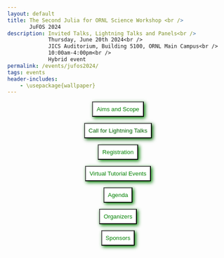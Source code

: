 ```yaml
---
layout: default
title: The Second Julia for ORNL Science Workshop <br />
       JuFOS 2024
description: Invited Talks, Lightning Talks and Panels<br />
             Thursday, June 20th 2024<br />
             JICS Auditorium, Building 5100, ORNL Main Campus<br />
             10:00am-4:00pm<br />
             Hybrid event
permalink: /events/jufos2024/
tags: events
header-includes:
    - \usepackage{wallpaper}
---
```


<div id="container">
<center>
<button style="padding: 8px; background-color: white; color: green; box-shadow: 3px 3px 8px" 
  onclick="window.location.href='#aims-and-scope';">Aims and Scope</button>

<button style="padding: 8px; background-color: white; color: darkgreen; box-shadow: 3px 3px 8px"
  onclick="window.location.href='#call-for-lightning-talks';">Call for Lightning Talks</button>

<button style="padding: 8px; background-color: white; color: green; box-shadow: 3px 3px 8px"
  onclick="window.location.href='#registration';">Registration</button>

<button style="padding: 8px; background-color: white; color: green; box-shadow: 3px 3px 8px"
  onclick="window.location.href='#virtual-tutorial-events';">Virtual Tutorial Events</button>

<button style="padding: 8px; background-color: white; color: green; box-shadow: 3px 3px 8px"
  onclick="window.location.href='#agenda';">Agenda</button>

<button style="padding: 8px; background-color: white; color: green; box-shadow: 3px 3px 8px"
  onclick="window.location.href='#organizers';">Organizers</button>

<button style="padding: 8px; background-color: white; color: green; box-shadow: 3px 3px 8px"
  onclick="window.location.href='#sponsors';">Sponsors</button>

</center>
</div>


<html>
 <head>
    <style>
    {
        box-sizing: border-box;
    }
    /* Set additional styling options for the columns*/
    .column {
    float: left;
    width: 50%;
    }

    .row:after {
    content: "";
    display: table;
    clear: both;
    }
    </style>
 </head>
 <body>
    <div class="row">
        <div class="column">
          <img src="../images/ORNL-twoline-green.svg" width="400" height="200">
        </div>
        <div class="column">
          <img src="../images/julia_logo.svg" width="350" height="200">
          <small> <center><a href="https://julialang.org">https://julialang.org</a> </center></small>
        </div>
    </div>
 </body>
</html>

 
<p align="justify">
<a href="https://julialang.org">Julia</a> is a modern open-source language and unified ecosystem for science. Powered by the widely vendor-adopted <a href="https://llvm.org/">LLVM compiler infrastructure</a>, Julia attempts to close the gaps in high-productivity and high-performance, in which the combination of Python with traditional compiled languages C, C++ and Fortran and their ecosystems, <b>Python+X</b>, can be a costly development and maintenance investment for scientific projects.

Julia offers out-of-the-box abstraction for multidimensional arrays, access to CPU and 
<a href="https://juliagpu.org">GPU</a> computing, a rich mathematical standard library, and a high-level interface for data analysis, visualization and interactive computing (the Julia REPL, Jupyter and Pluto.jl notebooks). In addition, several aspects that traditionally belong to a language ecosystem are core aspects of Julia: packaging, reproducible environments, powerful macros metaprogramming for code instrumentation (profiling, testing, etc.) and interoperability with existing Fortran, C and Python codes. Thus, Julia provides an interesting investment when trying to find a balance between development costs and scientific discovery.
</p>

# Aims and Scope

<p align="justify">
After a successful <a href="https://ornl.github.io/events/jufos2022/">first edition in 2022</a> with 101 registrations, lightning talks and discussion sessions, the Second Julia for ORNL Science Workshop, JuFOS 2024, invites the lab's scientific community to share current challenges and opportunities for their computing needs. We aim to provide a venue to discuss the potential of Julia as a language for science, and its ecosystem, current uses, and community status updates.

Our goal is to provide a venue to exchange research and development ideas about current state-of-the-art development of scientific codes at ORNL and potential collaborations and investments around a relatively new language designed for science. We welcome applications from the wide range of experimental, observational, high-performance computing (HPC) projects at ORNL.
</p>

# Call for Lightning Talks

We invite ORNL participants to present a 3 to 5 minute lightning talk that aligns with the scope of the workshop (option provided in the registration form). Talks are meant to be informative, (e.g. requirements for high-level languages) and not restricted to the topics below.


**Topics:**

- Experiences using Julia in experimental, observational science
- Experiences using Julia in heterogeneous HPC (CPU, GPU, network, I/O, etc.)
- Existing co-design challenges in C, C++, Fortran, Python: packaging, performance, composition, programming models
- Status and roadmap of languages for scientific computing
- Artificial Intelligence, Machine Learning (AI/ML) workflows
- Experiences with high-level/modern languages (Python, R, Julia, Rust) in science
- Ecosystems for Reproducibility and Performance Portability
- Community codes written in Julia
- Julia as a language for teaching computational science concepts
- Interactive data analysis and visualization (Jupyter, Pluto.jl)
- Julia for research software engineering
- High-level languages for rapid prototyping
- Requirements for high-productivity + high-performance

# Registration

<p align="justify">
While this is a hybrid event, we encourage in-person participation for the morning, working lunch, lightning talks and panel sessions to learn more about the language and its community. We invite attendees to share their work regarding with the lab community by submitting a 3-5 minute lightning talk.
Lunch, snacks and coffee will be provided for in-person attendees. Virtual attendees will receive a Zoom link to join the event.
</p>

**Registration Link:** Please register for virtual participation by **June 17th 2024** using this [link](https://forms.gle/5izuP7EWy9pQgL9X7). 

> The registration form includes the option to propose a lightning talk.

- **Registration is required for ~~in-person and~~ (venue at full capacity) virtual meeting option via Zoom**
- **Only virtual registration is open, in-person registration is closed due to the venue's maximum capacity**
- **Registration is completely free, requieres an @ornl.gov email or ORNL PAS access - interns and postdocs are welcome**

# Virtual Tutorial Events

These virtual events are offered the week of the workshop. Separate registration is required, please visit [the events site](https://www.olcf.ornl.gov/2024/05/02/julia-for-hpc-and-intro-to-julia-for-science/).
Registration for the workshop **DOES NOT** include registration for the virtual tutorials.

- **Julia for HPC:** Tuesday, June 18th 2024, 1:00pm-4:00pm
- **Intro to Julia for Science:** Friday, June 21st 2024, 1:00pm-4:00pm
  
# Agenda

Thursday, June 20th 2024 at the JICS Auditorium, Building 5100

| Time              | Session                                                                                | Presenter                        |
| ----------------- | -------------------------------------------------------------------------------------- | -------------------------------- |
| **Morning**       |                                                                                        |                                  |
| 10:00am-10:30am   | Welcome, updates, brief intro to Julia                                                 | William Godoy                    |
| 10:30am-11:00am   | LLMs and easy performance portability with JACC.jl in Julia                            | Pedro Valero-Lara                |
| 11:00am-11:45am   | Invited Talk: "Sunny.jl: lessons learned from a DOE scientific application"            | Kipton Barros, LANL              |
| 11:45am-12:10pm   | Break                                                                                  |                                  |
| **Working Lunch** |                                                                                        |                                  |
| 12:10pm-12:50pm   | Invited Talk: "Heterogeneous computing with the Julia language: from A64FX to the IPU" | Mosè Giordano, UCL, UK           |
| 12:50pm-1:00pm    | Break                                                                                  |                                  |
| **Afternoon**     |                                                                                        |                                  |
| 1:00pm-3:45pm     | Lightning Talks/Panel Session  (3-5 min each)                                          | Session Chair: Het Mankad        |
|                   | **TBD**                                                                                | **Author**                       |
| 3:45pm-4:00pm     | Closing remarks, adjourn                                                               | Pedro Valero-Lara, William Godoy |



# Organizers


- [William F Godoy](https://www.ornl.gov/staff-profile/william-f-godoy)
- [Pedro Valero-Lara](https://www.ornl.gov/staff-profile/pedro-valero-lara)
- [Het Mankad](https://www.ornl.gov/staff-profile/het-y-mankad)
- [Steven E. Hahn](https://www.ornl.gov/staff-profile/steven-e-hahn)
- [Keita Teranishi](https://www.ornl.gov/staff-profile/keita-teranishi)
- [Jeffrey S Vetter](https://www.ornl.gov/staff-profile/jeffrey-s-vetter)
- [Rafael Ferreira da Silva](https://www.ornl.gov/staff-profile/rafael-ferreira-da-silva)
- Corinna Thomas

# Sponsors

- The [Advanced Computing Systems Research Section](https://www.ornl.gov/section/advanced-computing-systems-research)

- The [ASCR Bluestone Project](https://csmd.ornl.gov/Bluestone)

- The [ASCR S4PST CASS Project](https://ornl.github.io/events/s4pst2023/)

- The [ASCR PESO CASS Project](https://pesoproject.org/)
  
- The [Oak Ridge Leadership Computing Facility](https://www.olcf.ornl.gov/)
